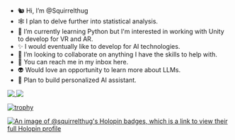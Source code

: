 - 🐿️ Hi, I’m @Squirrelthug
- 🕸️ I plan to delve further into statistical analysis.
- 🐍 I’m currently learning Python but I'm interested in working with Unity to develop for VR and AR.
- ✨ I would eventually like to develop for AI technologies.
- 🎃 I’m looking to collaborate on anything I have the skills to help with.
- 🔮 You can reach me in my inbox here.
- 👽 Would love an opportunity to learn more about LLMs.
- 🤖 Plan to build personalized AI assistant.
<p></p>



<a href="https://github.com/anuraghazra/github-readme-stats">
  <img align="top" src="https://github-readme-stats.vercel.app/api?username=squirrelthug&show_icons=true&theme=darcula" />
</a>
<a href="https://git.io/streak-stats">
  <img align="top" src="https://streak-stats.demolab.com/?user=squirrelthug&theme=dark" />
</a>

[![trophy](https://github-profile-trophy.vercel.app/?username=squirrelthug&theme=darkhub)](https://github.com/ryo-ma/github-profile-trophy)

[![An image of @squirrelthug's Holopin badges, which is a link to view their full Holopin profile](https://holopin.me/squirrelthug)](https://holopin.io/@squirrelthug)


<!--START_SECTION:waka-->
<!--END_SECTION:waka-->

